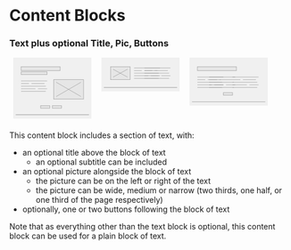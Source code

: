 
<style>
svg {
    fill: rgba(200,200,200, 0.25);
    stroke: #999;
    stroke-width: 0.3;
}
#sourcesvg {
    display: none;
}
#diag-bg {
    fill: rgba(255,255,255, 1);
    stroke: none;
}
svg.diag {
    display: inline-block;
    vertical-align: top;
    /*transform: rotate(-3deg);*/
    /*float: right;*/
    /*clear: right;*/
    width: 10em;
    /*width: 240px;*/
    margin: 0 0.5em 0.5em; 
}
svg use.highlight {
    fill: #ff9;
    fill: rgba(255,255,153, 0.9);
    stroke: #333;
    stroke-width: 0.6;
}
</style>

<svg id="diags" version="1.1" xmlns="http://www.w3.org/2000/svg" xmlns:xlink="http://www.w3.org/1999/xlink" style="display: none">
    <defs>
        <symbol id="block-bg">
            <rect x="0" y="0" width="60" height="50" stroke="none" />
        </symbol>
        <symbol id="block-heading">
            <rect x="6" y="7" width="30" height="3" />
        </symbol>
        <symbol id="block-heading-and-sub">
            <rect x="6" y="7" width="30" height="3" />
            <rect x="6" y="11" width="20" height="2" />
        </symbol>
        <symbol id="block-text-med">
            <line x1="0" y1="1" x2="20" y2="1" />
            <line x1="0" y1="3" x2="6" y2="3" /><line x1="8" y1="3" x2="18" y2="3" />
            <line x1="0" y1="5" x2="19" y2="5" />
            <line x1="0" y1="7" x2="11" y2="7" /><line x1="13" y1="7" x2="20" y2="7" />
            <line x1="0" y1="9" x2="19" y2="9" />
        </symbol>
        <symbol id="block-pic-med">
            <rect x="1" y="1" width="23" height="15" />
            <line x1="3" y1="3" x2="22" y2="14" />
            <line x1="22" y1="3" x2="3" y2="14" />
        </symbol>
        <symbol id="block-pic-sml">
            <rect x="1" y="1" width="15" height="10" />
            <line x1="3" y1="3" x2="14" y2="9" />
            <line x1="14" y1="3" x2="3" y2="9" />
        </symbol>
        <symbol id="block-btn">
            <rect x="1" y="1" width="7" height="2" />
        </symbol>
        <symbol id="block-btns">
            <rect x="1" y="1" width="7" height="2" />
            <rect x="10" y="1" width="7" height="2" />
        </symbol>
        <symbol id="block-border">
            <rect x="2" y="1" width="56" height="0.1" />
        </symbol>
    </defs>
</svg>


# Content Blocks

### Text plus optional Title, Pic, Buttons

<svg class="diag" viewBox="0 0 60 47">
    <use xlink:href="#block-bg" x="0" y="0"></use>
    <use xlink:href="#block-heading-and-sub"></use>
    <use xlink:href="#block-text-med" x="6" y="17"></use>
    <use xlink:href="#block-pic-med" x="30" y="16"></use>
    <use xlink:href="#block-btns" x="20" y="36"></use>
    <use xlink:href="#block-border" x="0" y="43"></use>
</svg>
<svg class="diag" viewBox="0 0 60 26">
    <use xlink:href="#block-bg" x="0" y="0"></use>
    <use xlink:href="#block-text-med" x="25" y="7"></use>
    <use xlink:href="#block-text-med" x="33" y="7"></use>
    <use xlink:href="#block-pic-sml" x="6" y="6"></use>
    <use xlink:href="#block-border" x="0" y="22"></use>
</svg>
<svg class="diag" viewBox="0 0 60 37">
    <use xlink:href="#block-bg" x="0" y="0"></use>
    <use xlink:href="#block-heading"></use>
    <use xlink:href="#block-text-med" x="6" y="14"></use>
    <use xlink:href="#block-text-med" x="15" y="14"></use>
    <use xlink:href="#block-text-med" x="33" y="14"></use>
    <use xlink:href="#block-btn" x="25" y="26"></use>
    <use xlink:href="#block-border" x="0" y="33"></use>
</svg>

This content block includes a section of text, with:

- an optional title above the block of text
    - an optional subtitle can be included
- an optional picture alongside the block of text
    - the picture can be on the left or right of the text
    - the picture can be wide, medium or narrow (two thirds, one half, or one third of the page respectively)
- optionally, one or two buttons following the block of text

Note that as everything other than the text block is optional, this content block can be used for a plain block of text.

<!-- <svg class="diag"><use class="highlight" xlink:href="#block"></use></svg> -->


